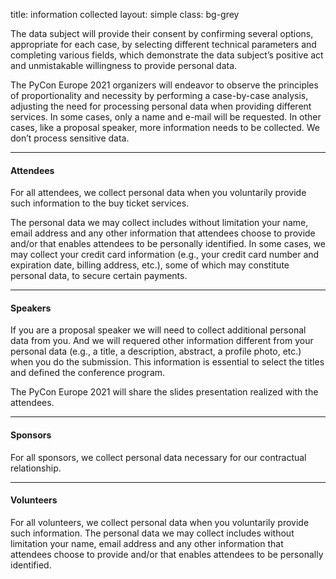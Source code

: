 title: information collected
layout: simple
class: bg-grey
 
The data subject will provide their consent by confirming several options, appropriate for each case, by selecting different technical parameters and completing various fields, which demonstrate the data subject’s positive act and unmistakable willingness to provide personal data. 

The PyCon Europe 2021 organizers will endeavor to observe the principles of proportionality and necessity by performing a case-by-case analysis, adjusting the need for processing personal data when providing different services. In some cases, only a name and e-mail will be requested. In other cases, like a proposal speaker, more information needs to be collected. We don’t process sensitive data. 

<hr/>

#### Attendees

For all attendees, we collect personal data when you voluntarily provide such information to the buy ticket services. 

The personal data we may collect includes without limitation your name, email address and any other information that attendees choose to provide and/or that enables attendees to be personally identified. In some cases, we may collect your credit card information (e.g., your credit card number and expiration date, billing address, etc.), some of which may constitute personal data, to secure certain payments.

<hr/>

#### Speakers

If you are a proposal speaker we will need to collect additional personal data from you. And we will requered other information different from your personal data (e.g., a title, a description, abstract, a profile photo, etc.) when you do the submission. This information is essential to select the titles and defined the conference program. 

The PyCon Europe 2021 will share the slides presentation realized with the attendees. 

<hr/>

#### Sponsors

For all sponsors, we collect personal data necessary for our contractual relationship. 

<hr/>

#### Volunteers

For all volunteers, we collect personal data when you voluntarily provide such information. The personal data we may collect includes without limitation your name, email address and any other information that attendees choose to provide and/or that enables attendees to be personally identified.
